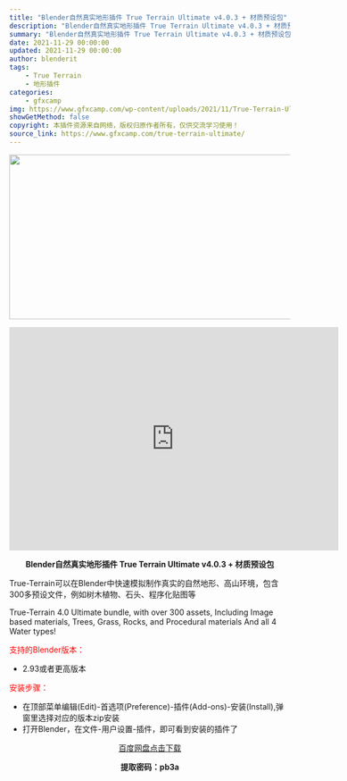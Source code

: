 ```yaml
---
title: "Blender自然真实地形插件 True Terrain Ultimate v4.0.3 + 材质预设包"
description: "Blender自然真实地形插件 True Terrain Ultimate v4.0.3 + 材质预设包 True-Terrain可以在Blender中快速模拟制作真实的自然地形、高山环境，包含300..."
summary: "Blender自然真实地形插件 True Terrain Ultimate v4.0.3 + 材质预设包 True-Terrain可以在Blender中快速模拟制作真实的自然地形、高山环境，包含300..."
date: 2021-11-29 00:00:00
updated: 2021-11-29 00:00:00
author: blenderit
tags: 
    - True Terrain
    - 地形插件
categories:
    - gfxcamp
img: https://www.gfxcamp.com/wp-content/uploads/2021/11/True-Terrain-Ultimate-Blender.jpg
showGetMethod: false
copyright: 本插件资源来自网络，版权归原作者所有，仅供交流学习使用！
source_link: https://www.gfxcamp.com/true-terrain-ultimate/
---
```

<div><p><img decoding="async" class="aligncenter size-full wp-image-100605" src="https://www.gfxcamp.com/wp-content/uploads/2021/11/True-Terrain-Ultimate-Blender.jpg" data-src="https://www.gfxcamp.com/wp-content/uploads/2021/11/True-Terrain-Ultimate-Blender.jpg" alt="" width="590" height="295" data-srcset="https://www.gfxcamp.com/wp-content/uploads/2021/11/True-Terrain-Ultimate-Blender.jpg 590w, https://www.gfxcamp.com/wp-content/uploads/2021/11/True-Terrain-Ultimate-Blender-150x75.jpg 150w" data-sizes="(max-width: 590px) 100vw, 590px"></p><p style="text-align: center;"><iframe loading="lazy" src="https://player.youku.com/embed/XNTgyMzQxOTU4NA==" width="590" height="400" frameborder="0" allowfullscreen="allowfullscreen"></iframe></p><p style="text-align: center;"><strong>Blender自然真实地形插件 True Terrain Ultimate v4.0.3 + 材质预设包</strong></p><p>True-Terrain可以在Blender中快速模拟制作真实的自然地形、高山环境，包含300多预设文件，例如树木植物、石头、程序化贴图等</p><p>True-Terrain 4.0 Ultimate bundle, with over 300 assets, Including Image based materials, Trees, Grass, Rocks, and Procedural materials And all 4 Water types!</p><p style="text-align: left;"><span style="color: #ff0000;">支持的Blender版本：</span></p><ul>
<li style="text-align: left;">2.93或者更高版本</li>
</ul><p style="text-align: left;"><span style="color: #ff0000;">安装步骤：</span></p><ul>
<li>在顶部菜单编辑(Edit)-首选项(Preference)-插件(Add-ons)-安装(Install),弹窗里选择对应的版本zip安装</li>
<li>打开Blender，在文件-用户设置-插件，即可看到安装的插件了</li>
</ul><p style="text-align: center;"><a class="maxbutton-3 maxbutton maxbutton-baidu" target="_blank" rel="noopener" href="https://pan.baidu.com/s/14SWT7Bzpm51bui45w-ZwLA"><span class="mb-text">百度网盘点击下载</span></a></p><p style="text-align: center;"><strong>提取密码：pb3a</strong></p></div>